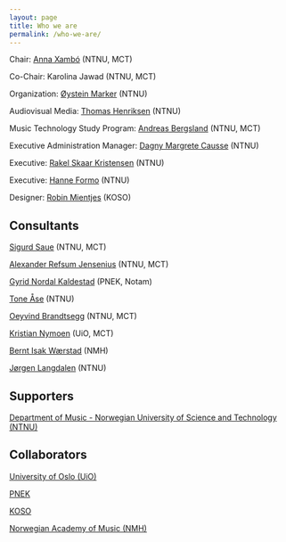 ```yaml
---
layout: page
title: Who we are
permalink: /who-we-are/
---
```


Chair: [Anna Xambó](https://www.ntnu.edu/employees/anna.xambo.sedo) (NTNU, MCT)

Co-Chair: Karolina Jawad (NTNU, MCT)

Organization: [Øystein Marker](https://www.ntnu.no/ansatte/oystein.marker) (NTNU)

Audiovisual Media: [Thomas Henriksen](https://www.ntnu.no/ansatte/thomas.henriksen) (NTNU)

Music Technology Study Program: [Andreas Bergsland](https://www.ntnu.no/ansatte/andreas.bergsland) (NTNU, MCT)

Executive Administration Manager: [Dagny Margrete Causse](https://www.ntnu.no/ansatte/dagny.causse) (NTNU)

Executive: [Rakel Skaar Kristensen](https://www.ntnu.no/ansatte/rakel.s.kristensen) (NTNU)

Executive: [Hanne Formo](https://www.ntnu.no/ansatte/hanne.formo) (NTNU)

Designer: [Robin Mientjes](http://rbmntjs.nl/) (KOSO)

## Consultants

[Sigurd Saue](https://www.ntnu.edu/employees/sigurd.saue) (NTNU, MCT)

[Alexander Refsum Jensenius](https://www.hf.uio.no/ritmo/english/people/management/alexanje/index.html) (NTNU, MCT)

[Gyrid Nordal Kaldestad](https://www.linkedin.com/in/gyrid-nordal-kaldestad-7a26b329/?originalSubdomain=no) (PNEK, Notam)

[Tone Åse](https://www.ntnu.edu/employees/tone.ase) (NTNU)

[Oeyvind Brandtsegg](https://www.ntnu.edu/employees/tone.ase) (NTNU, MCT)

[Kristian Nymoen](https://www.hf.uio.no/ritmo/personer/fast/krisny/) (UiO, MCT)

[Bernt Isak Wærstad](https://www.linkedin.com/in/berntisak/?originalSubdomain=no) (NMH)

[Jørgen Langdalen](https://www.ntnu.no/ansatte/jorgen.langdalen) (NTNU)

## Supporters

[Department of Music - Norwegian University of Science and Technology (NTNU)](https://www.ntnu.edu/music)

## Collaborators

[University of Oslo (UiO)](https://www.uio.no/english/)

[PNEK](http://www.pnek.org/)

[KOSO](https://www.koso.no/)

[Norwegian Academy of Music (NMH)](https://nmh.no/)
